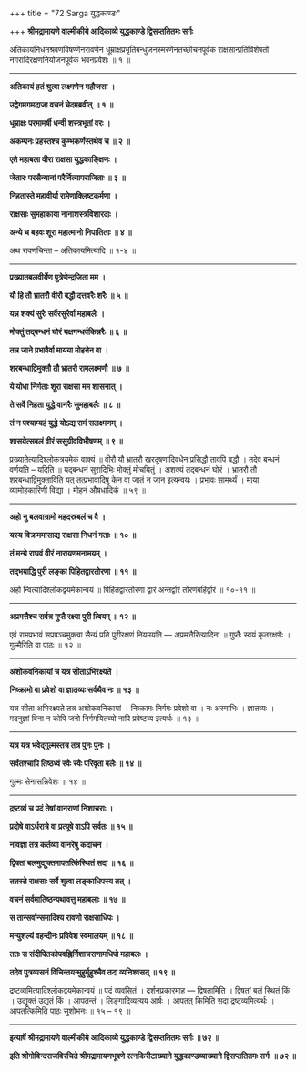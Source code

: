 +++
title = "72 Sarga युद्धकाण्डः"

+++
**श्रीमद्रामायणे वाल्मीकीये आदिकाव्ये युद्धकाण्डे द्विसप्ततितमः सर्गः**

अतिकायनिधनश्रवणविषण्णेनरावणेन धूम्राक्षप्रभृतिबन्धुजनस्मरणेनतच्छोचनपूर्वकं राक्षसान्प्रतिविशेषतो नगरादिरक्षणनियोजनपूर्वकं भवनप्रवेशः ॥ १ ॥

****

**अतिकायं हतं श्रुत्वा लक्ष्मणेन महौजसा ।**

**उद्वेगमगमद्राजा वचनं चेदमब्रवीत् ॥ १ ॥**

**धूम्राक्षः परमामर्षी धन्वी शस्त्रभृतां वरः ।**

**अकम्पनः प्रहस्तश्च कुम्भकर्णस्तथैव च ॥ २ ॥**

**एते महाबला वीरा राक्षसा युद्धकाङ्क्षिणः ।**

**जेतारः परसैन्यानां परैर्नित्यापराजिताः ॥ ३ ॥**

**निहतास्ते महावीर्या रामेणाक्लिष्टकर्मणा ।**

**राक्षसाः सुमहाकाया नानाशस्त्रविशारदाः ।**

**अन्ये च बहवः शूरा महात्मानो निपातिताः ॥ ४ ॥**

अथ रावणचिन्ता – अतिकायमित्यादि ॥ १-४ ॥

****

**प्रख्यातबलवीर्येण पुत्रेणेन्द्रजिता मम ।**

**यौ हि तौ भ्रातरौ वीरौ बद्धौ दत्तवरैः शरैः ॥ ५ ॥**

**यन्न शक्यं सुरैः सर्वैरसुरैर्वा महाबलैः ।**

**मोक्तुं तद्बन्धनं घोरं यक्षगन्धर्वकिन्नरैः ॥ ६ ॥**

**तन्न जाने प्रभावैर्वा मायया मोहनेन वा ।**

**शरबन्धाद्विमुक्तौ तौ भ्रातरौ रामलक्ष्मणौ ॥ ७ ॥**

**ये योधा निर्गताः शूरा राक्षसा मम शासनात् ।**

**ते सर्वे निहता युद्धे वानरैः सुमहाबलैः ॥ ८ ॥**

**तं न पश्याम्यहं युद्धे योऽद्य रामं सलक्ष्मणम् ।**

**शासयेत्सबलं वीरं ससुग्रीवविभीषणम् ॥ ९ ॥**

प्रख्यातेत्यादिश्लोकत्रयमेकं वाक्यं ॥ वीरौ यौ भ्रातरौ खरदूषणादिवधेन प्रसिद्धौ तावपि बद्धौ । तदेव बन्धनं वर्णयति – यदिति ॥ यद्बन्धनं सुरादिभिः मोक्तुं मोचयितुं । अशक्यं तद्बन्धनं घोरं । भ्रातरौ तौ शरबन्धाद्विमुक्ताविति यत् तत्प्रभावादिषु केन वा जातं न जान इत्यन्वयः । प्रभावः सामर्थ्यं । माया व्यामोहकारिणी विद्या । मोहनं औषधादिकं ॥ ५९ ॥

****

**अहो नु बलवान्रामो महदस्रबलं च वै ।**

**यस्य विक्रममासाद्य राक्षसा निधनं गताः ॥ १० ॥**

**तं मन्ये राघवं वीरं नारायणमनामयम् ।**

**तद्भयाद्धि पुरी लङ्का पिहितद्वारतोरणा ॥ ११ ॥**

अहो न्वित्यादिश्लोकद्वयमेकान्वयं ॥ पिहितद्वारतोरणा द्वारं अन्तर्द्वारं तोरणंबहिर्द्वारं ॥ १०-११ ॥

****

**अप्रमत्तैश्च सर्वत्र गुप्तै रक्ष्या पुरी त्वियम् ॥ १२ ॥**

एवं रामप्रभावं सप्रपञ्चमुक्त्वा सैन्यं प्रति पुरीरक्षणं नियमयति — अप्रमत्तैरित्यादिना ॥ गुप्तैः स्वयं कृतरक्षणैः । गुल्मैरिति वा पाठः ॥ १२ ॥

****

**अशोकवनिकायां च यत्र सीताऽभिरक्ष्यते ।**

**निष्क्रामो वा प्रवेशो वा ज्ञातव्यः सर्वथैव नः ॥ १३ ॥**

यत्र सीता अभिरक्ष्यते तत्र अशोकवनिकायां । निष्क्रामः निर्गमः प्रवेशो वा । नः अस्माभिः । ज्ञातव्यः । मदनुज्ञां विना न कोपि जनो निर्गमयितव्यो नापि प्रवेष्टव्य इत्यर्थः ॥ १३ ॥

****

**यत्र यत्र भवेद्गुल्मस्तत्र तत्र पुनः पुनः ।**

**सर्वतश्चापि तिष्ठध्वं स्वैः स्वैः परिवृता बलैः ॥ १४ ॥**

गुल्मः सेनासन्निवेशः ॥ १४ ॥

****

**द्रष्टव्यं च पदं तेषां वानराणां निशाचराः ।**

**प्रदोषे वाऽर्धरात्रे वा प्रत्यूषे वाऽपि सर्वतः ॥ १५ ॥**

**नावज्ञा तत्र कर्तव्या वानरेषु कदाचन ।**

**द्विषतां बलमुद्युक्तमापतत्किंस्थितं सदा ॥ १६ ॥**

**ततस्ते राक्षसाः सर्वे श्रुत्वा लङ्काधिपस्य तत् ।**

**वचनं सर्वमातिष्ठन्यथावत्तु महाबलाः ॥ १७ ॥**

**स तान्सर्वान्समादिश्य रावणो राक्षसाधिपः ।**

**मन्युशल्यं वहन्दीनः प्रविवेश स्वमालयम् ॥ १८ ॥**

**ततः स संदीपितकोपवह्निर्निशाचराणामधिपो महाबलः ।**

**तदेव पुत्रव्यसनं विचिन्तयन्मुहुर्मुहुश्चैव तदा व्यनिश्वसत् ॥ १९ ॥**

द्रष्टव्यमित्यादिश्लोकद्वयमेकान्वयं ॥ पदं व्यवसितं । दर्शनप्रकारमाह — द्विषतामिति । द्विषतां बलं स्थितं किं । उद्युक्तं उद्यतं किं । आपतन्तं । लिङ्गादिव्यत्यय आर्षः । आपतत् किमिति सदा द्रष्टव्यमित्यर्थः । आपतत्किमिति पाठः सुशोभनः ॥ १५ – १९ ॥

****

**इत्यार्षे श्रीमद्रामायणे वाल्मीकीये आदिकाव्ये युद्धकाण्डे द्विसप्ततितमः सर्गः ॥ ७२ ॥**

**इति श्रीगोविन्दराजविरचिते श्रीमद्रामायणभूषणे रत्नकिरीटाख्याने युद्धकाण्डव्याख्याने द्विसप्ततितमः सर्गः ॥ ७२ ॥**
